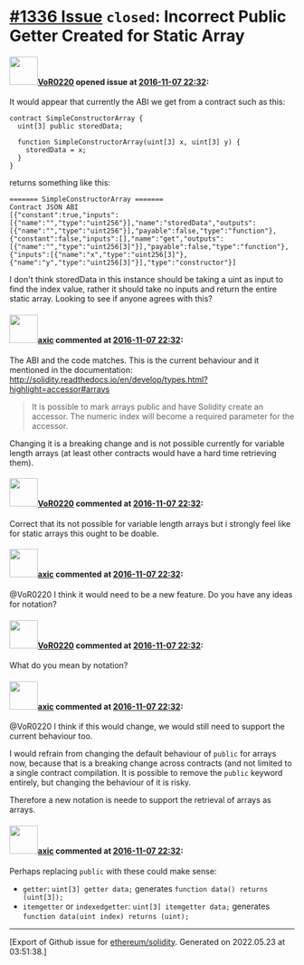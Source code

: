 # [\#1336 Issue](https://github.com/ethereum/solidity/issues/1336) `closed`: Incorrect Public Getter Created for Static Array

#### <img src="https://avatars.githubusercontent.com/u/7756785?u=2893ea91743ac89ee3846d1f5c7209720e834129&v=4" width="50">[VoR0220](https://github.com/VoR0220) opened issue at [2016-11-07 22:32](https://github.com/ethereum/solidity/issues/1336):

It would appear that currently the ABI we get from a contract such as this:

```
contract SimpleConstructorArray {
  uint[3] public storedData;

  function SimpleConstructorArray(uint[3] x, uint[3] y) {
    storedData = x;
  }
}
```

returns something like this: 

```
======= SimpleConstructorArray =======
Contract JSON ABI
[{"constant":true,"inputs":[{"name":"","type":"uint256"}],"name":"storedData","outputs":[{"name":"","type":"uint256"}],"payable":false,"type":"function"},{"constant":false,"inputs":[],"name":"get","outputs":[{"name":"","type":"uint256[3]"}],"payable":false,"type":"function"},{"inputs":[{"name":"x","type":"uint256[3]"},{"name":"y","type":"uint256[3]"}],"type":"constructor"}]
```

I don't think storedData in this instance should be taking a uint as input to find the index value, rather it should take no inputs and return the entire static array. Looking to see if anyone agrees with this? 

#### <img src="https://avatars.githubusercontent.com/u/20340?v=4" width="50">[axic](https://github.com/axic) commented at [2016-11-07 22:32](https://github.com/ethereum/solidity/issues/1336#issuecomment-258986345):

The ABI and the code matches. This is the current behaviour and it mentioned in the documentation: http://solidity.readthedocs.io/en/develop/types.html?highlight=accessor#arrays

> It is possible to mark arrays public and have Solidity create an accessor. The numeric index will become a required parameter for the accessor.

Changing it is a breaking change and is not possible currently for variable length arrays (at least other contracts would have a hard time retrieving them).

#### <img src="https://avatars.githubusercontent.com/u/7756785?u=2893ea91743ac89ee3846d1f5c7209720e834129&v=4" width="50">[VoR0220](https://github.com/VoR0220) commented at [2016-11-07 22:32](https://github.com/ethereum/solidity/issues/1336#issuecomment-259236909):

Correct that its not possible for variable length arrays but i strongly feel like for static arrays this ought to be doable.

#### <img src="https://avatars.githubusercontent.com/u/20340?v=4" width="50">[axic](https://github.com/axic) commented at [2016-11-07 22:32](https://github.com/ethereum/solidity/issues/1336#issuecomment-259303621):

@VoR0220 I think it would need to be a new feature. Do you have any ideas for notation?

#### <img src="https://avatars.githubusercontent.com/u/7756785?u=2893ea91743ac89ee3846d1f5c7209720e834129&v=4" width="50">[VoR0220](https://github.com/VoR0220) commented at [2016-11-07 22:32](https://github.com/ethereum/solidity/issues/1336#issuecomment-259483936):

What do you mean by notation?

#### <img src="https://avatars.githubusercontent.com/u/20340?v=4" width="50">[axic](https://github.com/axic) commented at [2016-11-07 22:32](https://github.com/ethereum/solidity/issues/1336#issuecomment-259484988):

@VoR0220 I think if this would change, we would still need to support the current behaviour too.

I would refrain from changing the default behaviour of `public` for arrays now, because that is a breaking change across contracts (and not limited to a single contract compilation. It is possible to remove the `public` keyword entirely, but changing the behaviour of it is risky.

Therefore a new notation is neede to support the retrieval of arrays as arrays.

#### <img src="https://avatars.githubusercontent.com/u/20340?v=4" width="50">[axic](https://github.com/axic) commented at [2016-11-07 22:32](https://github.com/ethereum/solidity/issues/1336#issuecomment-259486852):

Perhaps replacing `public` with these could make sense:
- `getter`: `uint[3] getter data;` generates `function data() returns (uint[3]);`
- `itemgetter` or `indexedgetter`: `uint[3] itemgetter data;` generates `function data(uint index) returns (uint);`


-------------------------------------------------------------------------------



[Export of Github issue for [ethereum/solidity](https://github.com/ethereum/solidity). Generated on 2022.05.23 at 03:51:38.]
